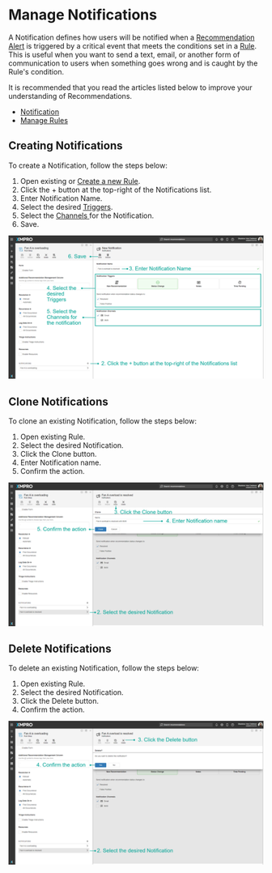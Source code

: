 # Manage Notifications

A Notification defines how users will be notified when a [Recommendation Alert](../../concepts/recommendation/recommendation-alert.md) is triggered by a critical event that meets the conditions set in a [Rule](../../concepts/recommendation/rule.md). This is useful when you want to send a text, email, or another form of communication to users when something goes wrong and is caught by the Rule's condition.

<!-- unsupported tag removed -->
It is recommended that you read the articles listed below to improve your understanding of Recommendations.

* [Notification](../../concepts/recommendation/notification.md)
* [Manage Rules](create-rules.md)
<!-- unsupported tag removed -->

## Creating Notifications

To create a Notification, follow the steps below:

1. Open existing or [Create a new Rule](create-rules.md#create-rules).
2. Click the + button at the top-right of the Notifications list.
3. Enter Notification Name.
4. Select the desired [Triggers](../../concepts/recommendation/notification.md#triggers).&#x20;
5. Select the [Channels ](../../concepts/recommendation/notification.md#channels)for the Notification.
6. Save.

![](<../../.gitbook/assets/image (549).png>)

## Clone Notifications

To clone an existing Notification, follow the steps below:

1. Open existing Rule.
2. Select the desired Notification.
3. Click the Clone button.
4. Enter Notification name.
5. Confirm the action.

![](<../../.gitbook/assets/image (136).png>)

## Delete Notifications

To delete an existing Notification, follow the steps below:

1. Open existing Rule.
2. Select the desired Notification.
3. Click the Delete button.
4. Confirm the action.

![](<../../.gitbook/assets/image (1741).png>)

